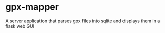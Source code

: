 # gpx-mapper
A server application that parses gpx files into sqlite and displays them in a flask web GUI 

